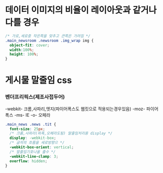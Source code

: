 # 데이터 이미지의 비율이 레이아웃과 같거나 다를 경우

```css
/* 가로,세로중 작은쪽을 맞추고 큰쪽은 가려짐 */
.main_newsroom .newsroom .img_wrap img {
  object-fit: cover;
  width:100%;
  height: 100%;
}
```

# 게시물 말줄임 css

### 벤더프리픽스(제조사접두어)

-webkit- 크롬,사파리,엣지(파이어폭스도 웹킷으로 적용되는경우있음)
-moz- 파이어폭스
-ms- IE
-o- 오페라

```css
.main_news .news .tit {
  font-size: 25px;
  /* 크롬,사파리(파폭,오페라도됨) 말줄임처리용 display */
  display: -webkit-box;
  /* 글자의 흐름을 세로방향으 */
  -webkit-box-orient: vertical;
  /* 말줄임기호나올 줄수 */
  -webkit-line-clamp: 3;
  overflow: hidden;
}
```
